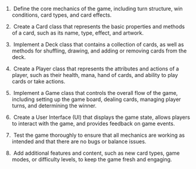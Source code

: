 1.  Define the core mechanics of the game, including turn structure, win conditions, card types, and card effects.

2.  Create a Card class that represents the basic properties and methods of a card, such as its name, type, effect, and artwork.

3.  Implement a Deck class that contains a collection of cards, as well as methods for shuffling, drawing, and adding or removing cards from the deck.

4.  Create a Player class that represents the attributes and actions of a player, such as their health, mana, hand of cards, and ability to play cards or take actions.

5.  Implement a Game class that controls the overall flow of the game, including setting up the game board, dealing cards, managing player turns, and determining the winner.

6.  Create a User Interface (UI) that displays the game state, allows players to interact with the game, and provides feedback on game events.

7.  Test the game thoroughly to ensure that all mechanics are working as intended and that there are no bugs or balance issues.

8.  Add additional features and content, such as new card types, game modes, or difficulty levels, to keep the game fresh and engaging.